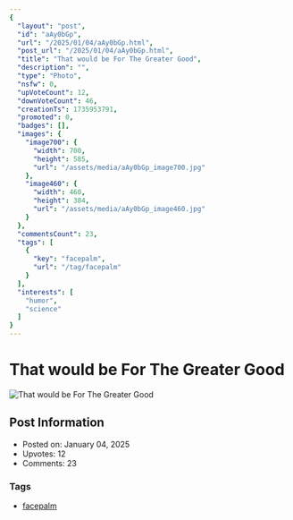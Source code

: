 ```yaml
---
{
  "layout": "post",
  "id": "aAy0bGp",
  "url": "/2025/01/04/aAy0bGp.html",
  "post_url": "/2025/01/04/aAy0bGp.html",
  "title": "That would be For The Greater Good",
  "description": "",
  "type": "Photo",
  "nsfw": 0,
  "upVoteCount": 12,
  "downVoteCount": 46,
  "creationTs": 1735953791,
  "promoted": 0,
  "badges": [],
  "images": {
    "image700": {
      "width": 700,
      "height": 585,
      "url": "/assets/media/aAy0bGp_image700.jpg"
    },
    "image460": {
      "width": 460,
      "height": 384,
      "url": "/assets/media/aAy0bGp_image460.jpg"
    }
  },
  "commentsCount": 23,
  "tags": [
    {
      "key": "facepalm",
      "url": "/tag/facepalm"
    }
  ],
  "interests": [
    "humor",
    "science"
  ]
}
---
```


# That would be For The Greater Good

![That would be For The Greater Good](/assets/media/aAy0bGp_image700.jpg)

## Post Information

- Posted on: January 04, 2025
- Upvotes: 12
- Comments: 23

### Tags

- [facepalm](/tag/facepalm)
